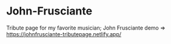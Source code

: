 # John-Frusciante
Tribute page for my favorite musician; John Frusciante
demo =>   https://johnfrusciante-tributepage.netlify.app/
